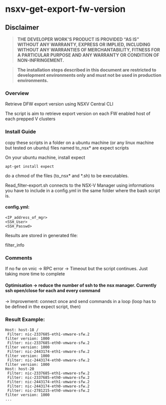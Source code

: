 
# nsxv-get-export-fw-version
## Disclaimer
>**THE DEVELOPER WORK'S PRODUCT IS PROVIDED “AS IS” WITHOUT ANY WARRANTY, EXPRESS OR IMPLIED, INCLUDING WITHOUT ANY WARRANTIES OF MERCHANTABILITY, FITNESS FOR A PARTICULAR PURPOSE AND ANY WARRANTY OR CONDITION OF NON-INFRINGEMENT.**

>**The installation steps described in this document are restricted to development environments only and must not be used in production environments.**

### Overview

 Retrieve DFW export version using NSXV Central CLI

 The script is aim to retrieve export version on each FW enabled host of each prepped V clusters

### Install Guide

 copy these scripts in a folder on a ubuntu machine (or any linux machine but tested on ubuntu) files named to_nsx* are expect scripts

 On your ubuntu machine, install expect 
 
`apt-get install expect`

 do a chmod of the files  (to_nsx* and *.sh) to be executables.

 Read_filter-export.sh connects to the NSX-V Manager using informations you have to include in a config.yml in the same folder where the bash script is.
#### config.yml:
```
<IP_address_of_mgr>
<SSH_User>
<SSH_Passwd>
````
 Results are stored in generated file:
 
 filter_info

### Comments
 If no fw on vnic -> RPC error -> Timeout but the script continues. Just taking more time to complete 

 #### Optimisation -> reduce the number of ssh to the nsx manager. Currently ssh open/close for each and every command
 
 -> Improvement: connect once and send commands in a loop (loop has to be defined in the expect script, then)


### Result Example:
```
Host: host-18 /
 Filter: nic-2337685-eth1-vmware-sfw.2
filter version: 1000
 Filter: nic-2337685-eth0-vmware-sfw.2
filter version: 1000
 Filter: nic-2443174-eth1-vmware-sfw.2
filter version: 1000
 Filter: nic-2443174-eth0-vmware-sfw.2
filter version: 1000
Host: host-20
 Filter: nic-2337685-eth1-vmware-sfw.2
 Filter: nic-2337685-eth0-vmware-sfw.2
 Filter: nic-2443174-eth1-vmware-sfw.2
 Filter: nic-2443174-eth0-vmware-sfw.2
 Filter: nic-2781215-eth0-vmware-sfw.2
filter version: 1000
...
```

